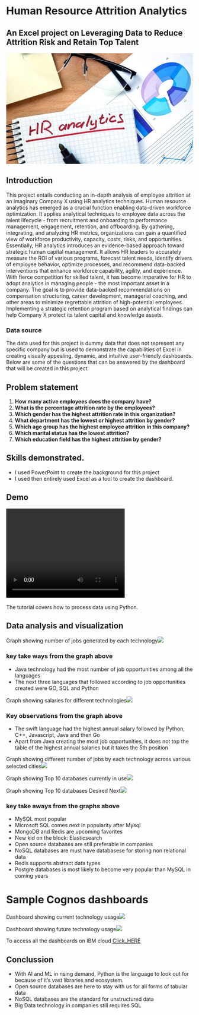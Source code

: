 
# Human Resource Attrition Analytics
## An Excel project on Leveraging Data to Reduce Attrition Risk and Retain Top Talent
![](Screenshots/Coverpage2.jpg)
## Introduction
This project entails conducting an in-depth analysis of employee attrition at an imaginary Company X using HR analytics techniques. Human resource analytics has emerged as a crucial function enabling data-driven workforce optimization. It applies analytical techniques to employee data across the talent lifecycle - from recruitment and onboarding to performance management, engagement, retention, and offboarding.
By gathering, integrating, and analyzing HR metrics, organizations can gain a quantified view of workforce productivity, capacity, costs, risks, and opportunities. 
Essentially, HR analytics introduces an evidence-based approach toward strategic human capital management. It allows HR leaders to accurately measure the ROI of various programs, forecast talent needs, identify drivers of employee behavior, optimize processes, and recommend data-backed interventions that enhance workforce capability, agility, and experience.
With fierce competition for skilled talent, it has become imperative for HR to adopt analytics in managing people - the most important asset in a company.
The goal is to provide data-backed recommendations on compensation structuring, career development, managerial coaching, and other areas to minimize regrettable attrition of high-potential employees. Implementing a strategic retention program based on analytical findings can help Company X protect its talent capital and knowledge assets.
### Data source
The data used for this project is dummy data that does not represent any specific company but is used to demonstrate the capabilities of Excel in creating visually appealing, dynamic, and intuitive user-friendly dashboards.
Below are some of the questions that can be answered by the dashboard that will be created in this project.

##  Problem statement 
1. __How many active employees does the company have?__
2. __What is the percentage attrition rate by the employees?__
3. __Which gender has the highest attrition rate in this organization?__
4. __What department has the lowest or highest attrition by gender?__
5. __Which age group has the highest employee attrition in this company?__
6. __Which marital status has the lowest attrition?__
7. __Which education field has the highest attrition by gender?__
 
 
## Skills demonstrated.
- I used PowerPoint to create the background for this project
- I used then entirely used Excel as a tool to create the dashboard.

## Demo


<video width="320" height="240" controls>
  <source src="https://github.com/gessa2020/excel_project1/blob/main/hrvideo.mp4?raw=true" type="video/mp4">
Your browser does not support the video tag.
</video>

The tutorial covers how to process data using Python.

  







## Data analysis and visualization
Graph showing number of jobs generated by each technology![](IMAGES/tech_jobs.png)
### key take ways from the graph above
- Java technology had the most number of job opportunities among all the languages
- The next three languages that followed according to job opportunities created were GO, SQL and Python

Graph showing salaries for different technologies![](IMAGES/salary_langauge.png)
### Key observations from the graph above
- The swift language had the highest annual salary followed by Python, C++, Javascript, Java and then Go
- Apart from Java creating the most job opportunities, it does not top the table of the highest annual salaries but it takes the 5th position

Graph showing different number of jobs by each technology across various selected cities![](IMAGES/job_lists.jpg)

Graph showing Top 10 databases  currently in use![](IMAGES/Top10DatabasesCurrent.jpg)

Graph showing Top 10 databases  Desired Next![](IMAGES/Top10DatabasesNext.jpg)
### key take aways from the graphs above
- MySQL most popular
- Microsoft SQL comes next in popularity after Mysql
- MongoDB and Redis are upcoming favorites
- New kid on the block: Elasticsearch
- Open source databases are still preferable in companies
- NoSQL databases are must have databasese for storing non relational data
- Redis supports abstract data types
- Postgre databases is most likely to become very popular than MySQL in coming years

# Sample Cognos dashboards
Dashboard showing current technology usage![](IMAGES/TAB1.jpg)

Dashboard showing future technology usage![](IMAGES/TAB2.jpg)

To access all the dashboards on IBM cloud <a href="https://dataplatform.cloud.ibm.com/dashboards/ae87c5b9-0315-45aa-a793-45ab09ef70e0/view/7013a12a34f1179e73fcb1e407cc2a062866215ab6bb800bd3807b495c657797a86b1493c8794d53df440c65f1e8125998">Click_HERE</a>

## Conclussion
- With AI and ML in rising demand, Python is the language to look out for because of it’s vast libraries and ecosystem.
- Open source databases are here to stay with us for all forms of tabular data
- NoSQL databases are the standard for unstructured data
- Big Data technology in companies still requires SQL





